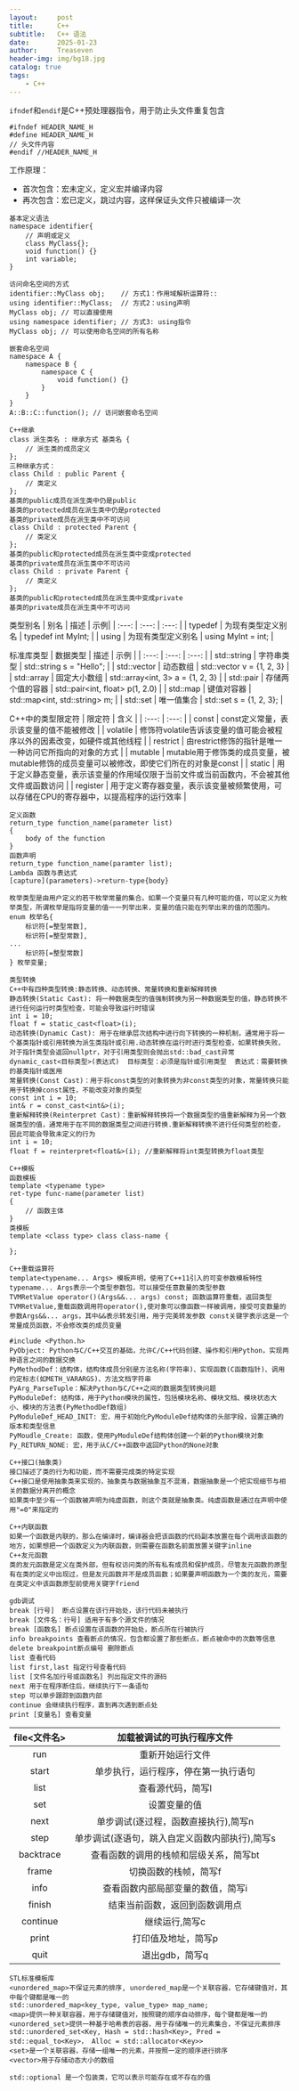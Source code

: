 ```yaml
---
layout:     post
title:      C++
subtitle:   C++ 语法
date:       2025-01-23
author:     Treaseven
header-img: img/bg18.jpg
catalog: true
tags:
    - C++
---
```


```ifndef```和```endif```是C++预处理器指令，用于防止头文件重复包含

```
#ifndef HEADER_NAME_H
#define HEADER_NAME_H
// 头文件内容
#endif //HEADER_NAME_H
```

工作原理：
* 首次包含：宏未定义，定义宏并编译内容
* 再次包含：宏已定义，跳过内容，这样保证头文件只被编译一次

```
基本定义语法
namespace identifier{
    // 声明或定义
    class MyClass{};
    void function() {}
    int variable;
}

访问命名空间的方式
identifier::MyClass obj;    // 方式1：作用域解析运算符::
using identifier::MyClass;  // 方式2：using声明
MyClass obj; // 可以直接使用
using namespace identifier; // 方式3: using指令
MyClass obj; // 可以使用命名空间的所有名称

嵌套命名空间
namespace A {
    namespace B {
        namespace C {
            void function() {}
        }
    }
}
A::B::C::function(); // 访问嵌套命名空间
```

```
C++继承
class 派生类名 : 继承方式 基类名 {
    // 派生类的成员定义
};
三种继承方式：
class Child : public Parent {
    // 类定义
};
基类的public成员在派生类中仍是public
基类的protected成员在派生类中仍是protected
基类的private成员在派生类中不可访问
class Child : protected Parent {
    // 类定义
};
基类的public和protected成员在派生类中变成protected
基类的private成员在派生类中不可访问
class Child : private Parent {
    // 类定义
};
基类的public和protected成员在派生类中变成private
基类的private成员在派生类中不可访问
```

类型别名
| 别名 | 描述 | 示例|
| :---: | :---: | :---: |
| typedef | 为现有类型定义别名 | typedef int MyInt; |
| using | 为现有类型定义别名 | using MyInt = int; |

标准库类型
| 数据类型 | 描述 | 示例 |
| :---: | :---: | :---: |
| std::string | 字符串类型 | std::string s = "Hello"; |
| std::vector | 动态数组 | std::vector<int> v = {1, 2, 3} |
| std::array | 固定大小数组 | std::array<int, 3> a = {1, 2, 3} |
| std::pair | 存储两个值的容器 | std::pair<int, float> p(1, 2.0) |
| std::map | 键值对容器 | std::map<int, std::string> m; |
| std::set | 唯一值集合 | std::set<int> s = {1, 2, 3}; |

C++中的类型限定符
| 限定符 | 含义 |
| :---: | :---: |
| const | const定义常量，表示该变量的值不能被修改 |
| volatile | 修饰符volatile告诉该变量的值可能会被程序以外的因素改变，如硬件或其他线程 |
| restrict | 由restrict修饰的指针是唯一一种访问它所指向的对象的方式 |
| mutable | mutable用于修饰类的成员变量，被mutable修饰的成员变量可以被修改，即使它们所在的对象是const |
| static | 用于定义静态变量，表示该变量的作用域仅限于当前文件或当前函数内，不会被其他文件或函数访问 |
| register | 用于定义寄存器变量，表示该变量被频繁使用，可以存储在CPU的寄存器中，以提高程序的运行效率 |

```
定义函数
return_type function_name(parameter list)
{
    body of the function
}
函数声明
return_type function_name(paramter list);
Lambda 函数与表达式
[capture](parameters)->return-type{body}
```

```
枚举类型是由用户定义的若干枚举常量的集合。如果一个变量只有几种可能的值，可以定义为枚举类型，所谓枚举是指将变量的值一一列举出来，变量的值只能在列举出来的值的范围内。
enum 枚举名{
    标识符[=整型常数],
    标识符[=整型常数],
...
    标识符[=整型常数]
} 枚举变量;

类型转换
C++中有四种类型转换:静态转换、动态转换、常量转换和重新解释转换
静态转换(Static Cast): 将一种数据类型的值强制转换为另一种数据类型的值，静态转换不进行任何运行时类型检查，可能会导致运行时错误
int i = 10;
float f = static_cast<float>(i);
动态转换(Dynamic Cast): 用于在继承层次结构中进行向下转换的一种机制，通常用于将一个基类指针或引用转换为派生类指针或引用.动态转换在运行时进行类型检查，如果转换失败，对于指针类型会返回nullptr，对于引用类型则会抛出std::bad_cast异常
dynamic_cast<目标类型>(表达式)  目标类型：必须是指针或引用类型  表达式：需要转换的基类指针或医用
常量转换(Const Cast)：用于将const类型的对象转换为非const类型的对象，常量转换只能用于转换掉const属性，不能改变对象的类型
const int i = 10;
int& r = const_cast<int&>(i);
重新解释转换(Reinterpret Cast)：重新解释转换将一个数据类型的值重新解释为另一个数据类型的值，通常用于在不同的数据类型之间进行转换.重新解释转换不进行任何类型的检查，因此可能会导致未定义的行为
int i = 10;
float f = reinterpret<float&>(i); //重新解释将int类型转换为float类型
```

```
C++模板
函数模板
template <typename type>
ret-type func-name(parameter list)
{
    // 函数主体
}
类模板
template <class type> class class-name {

};
```


```
C++重载运算符
template<typename... Args> 模板声明，使用了C++11引入的可变参数模板特性 typename... Args表示一个类型参数包，可以接受任意数量的类型参数
TVMRetValue operator()(Args&&... args) const; 函数运算符重载，返回类型TVMRetValue,重载函数调用符operator(),使对象可以像函数一样被调用，接受可变数量的参数Args&&... args，其中&&表示转发引用，用于完美转发参数 const关键字表示这是一个常量成员函数，不会修改类的成员变量
```

```
#include <Python.h>
PyObject: Python与C/C++交互的基础，允许C/C++代码创建、操作和引用Python，实现两种语言之间的数据交换
PyMethodDef：结构体，结构体成员分别是方法名称(字符串)、实现函数(C函数指针)、调用约定标志(如METH_VARARGS)、方法文档字符串
PyArg_ParseTuple：解决Python与C/C++之间的数据类型转换问题
PyModuleDef: 结构体，用于Python模块的属性，包括模块名称、模块文档、模块状态大小、模块的方法表(PyMethodDef数组)
PyModuleDef_HEAD_INIT: 宏，用于初始化PyModuleDef结构体的头部字段，设置正确的版本和类型信息
PyMoudle_Create: 函数，使用PyModuleDef结构体创建一个新的Python模块对象
Py_RETURN_NONE: 宏，用于从C/C++函数中返回Python的None对象
```

```
C++接口(抽象类)
接口描述了类的行为和功能，而不需要完成类的特定实现
C++接口是使用抽象类来实现的，抽象类与数据抽象互不混淆，数据抽象是一个把实现细节与相关的数据分离开的概念
如果类中至少有一个函数被声明为纯虚函数，则这个类就是抽象类。纯虚函数是通过在声明中使用"=0"来指定的
```

```
C++内联函数
如果一个函数是内联的，那么在编译时，编译器会把该函数的代码副本放置在每个调用该函数的地方，如果想把一个函数定义为内联函数，则需要在函数名前面放置关键字inline
C++友元函数
类的友元函数是定义在类外部，但有权访问类的所有私有成员和保护成员，尽管友元函数的原型有在类的定义中出现过，但是友元函数并不是成员函数；如果要声明函数为一个类的友元，需要在类定义中该函数原型前使用关键字friend
```


```
gdb调试
break [行号]  断点设置在该行开始处，该行代码未被执行
break [文件名：行号] 适用于有多个源文件的情况
break [函数名] 断点设置在该函数的开始处，断点所在行被执行
info breakpoints 查看断点的情况，包含都设置了那些断点，断点被命中的次数等信息
delete breakpoint断点编号 删除断点
list 查看代码
list first,last 指定行号查看代码
list [文件名加行号或函数名] 列出指定文件的源码
next 用于在程序断住后，继续执行下一条语句
step 可以单步跟踪到函数内部
continue 会继续执行程序，直到再次遇到断点处
print [变量名] 查看变量
```


|file<文件名>|加载被调试的可执行程序文件|
|:---:|:---:|
|run|重新开始运行文件|
|start|单步执行，运行程序，停在第一执行语句|
|list|查看源代码，简写l|
|set|设置变量的值|
|next|单步调试(逐过程，函数直接执行),简写n|
|step|单步调试(逐语句，跳入自定义函数内部执行),简写s|
|backtrace|查看函数的调用的栈帧和层级关系，简写bt|
|frame|切换函数的栈帧，简写f|
|info|查看函数内部局部变量的数值，简写i|
|finish|结束当前函数，返回到函数调用点|
|continue|继续运行,简写c|
|print|打印值及地址，简写p|
|quit|退出gdb，简写q|


```
STL标准模板库
<unordered_map>不保证元素的排序, unordered_map是一个关联容器，它存储键值对，其中每个键都是唯一的
std::unordered_map<key_type, value_type> map_name;
<map>提供一种关联容器，用于存储键值对，按照键的顺序自动排序，每个键都是唯一的
<unordered_set>提供一种基于哈希表的容器，用于存储唯一的元素集合，不保证元素排序
std::unordered_set<Key, Hash = std::hash<Key>, Pred = std::equal_to<Key>， Alloc = std::allocator<Key>>
<set>是一个关联容器，存储一组唯一的元素，并按照一定的顺序进行排序
<vector>用于存储动态大小的数组
```

```
std::optional 是一个包装类，它可以表示可能存在或不存在的值

```